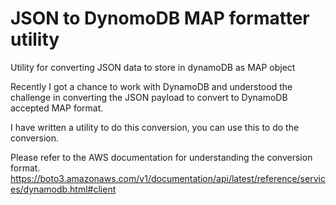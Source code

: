 # JSON to DynomoDB MAP formatter utility
Utility for converting JSON data to store in dynamoDB as MAP object

Recently I got a chance to work with DynamoDB and understood the challenge in converting the JSON payload to convert to DynamoDB accepted MAP format.

I have written a utility to do this conversion, you can use this to do the conversion.

Please refer to the AWS documentation for understanding the conversion format.
https://boto3.amazonaws.com/v1/documentation/api/latest/reference/services/dynamodb.html#client

